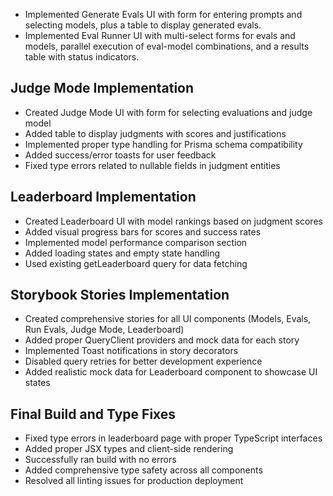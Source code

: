 - Implemented Generate Evals UI with form for entering prompts and selecting models, plus a table to display generated evals.
- Implemented Eval Runner UI with multi-select forms for evals and models, parallel execution of eval-model combinations, and a results table with status indicators.

## Judge Mode Implementation
- Created Judge Mode UI with form for selecting evaluations and judge model
- Added table to display judgments with scores and justifications
- Implemented proper type handling for Prisma schema compatibility
- Added success/error toasts for user feedback
- Fixed type errors related to nullable fields in judgment entities 

## Leaderboard Implementation
- Created Leaderboard UI with model rankings based on judgment scores
- Added visual progress bars for scores and success rates
- Implemented model performance comparison section
- Added loading states and empty state handling
- Used existing getLeaderboard query for data fetching 

## Storybook Stories Implementation
- Created comprehensive stories for all UI components (Models, Evals, Run Evals, Judge Mode, Leaderboard)
- Added proper QueryClient providers and mock data for each story
- Implemented Toast notifications in story decorators
- Disabled query retries for better development experience
- Added realistic mock data for Leaderboard component to showcase UI states 

## Final Build and Type Fixes
- Fixed type errors in leaderboard page with proper TypeScript interfaces
- Added proper JSX types and client-side rendering
- Successfully ran build with no errors
- Added comprehensive type safety across all components
- Resolved all linting issues for production deployment 
